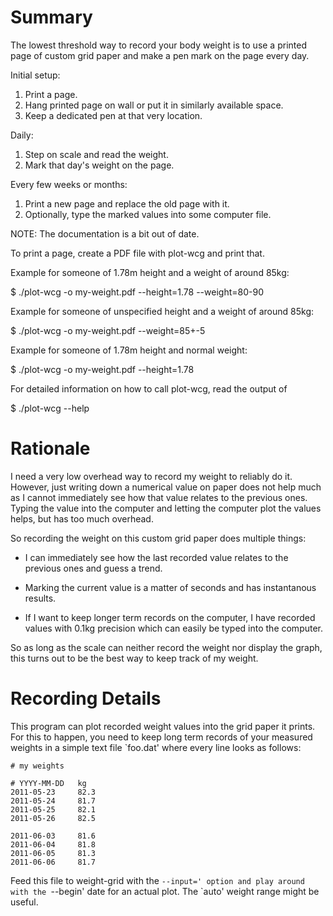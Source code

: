 Summary
=======

The lowest threshold way to record your body weight is to use a
printed page of custom grid paper and make a pen mark on the page
every day.

Initial setup:

   1. Print a page.
   2. Hang printed page on wall or put it in similarly available space.
   3. Keep a dedicated pen at that very location.

Daily:

   1. Step on scale and read the weight.
   2. Mark that day's weight on the page.

Every few weeks or months:

   1. Print a new page and replace the old page with it.
   2. Optionally, type the marked values into some computer file.

NOTE: The documentation is a bit out of date.

To print a page, create a PDF file with plot-wcg and print that.

Example for someone of 1.78m height and a weight of around 85kg:

   $ ./plot-wcg -o my-weight.pdf --height=1.78 --weight=80-90

Example for someone of  unspecified height and a weight of around 85kg:

   $ ./plot-wcg -o my-weight.pdf --weight=85+-5

Example for someone of 1.78m height and normal weight:

   $ ./plot-wcg -o my-weight.pdf --height=1.78

For detailed information on how to call plot-wcg, read the output of

   $ ./plot-wcg --help



Rationale
=========

I need a very low overhead way to record my weight to reliably do it.
However, just writing down a numerical value on paper does not help
much as I cannot immediately see how that value relates to the
previous ones.  Typing the value into the computer and letting the
computer plot the values helps, but has too much overhead.

So recording the weight on this custom grid paper does multiple
things:

  * I can immediately see how the last recorded value relates to the
    previous ones and guess a trend.

  * Marking the current value is a matter of seconds and has
    instantanous results.

  * If I want to keep longer term records on the computer, I have
    recorded values with 0.1kg precision which can easily be typed
    into the computer.

So as long as the scale can neither record the weight nor display the
graph, this turns out to be the best way to keep track of my weight.


Recording Details
=================

This program can plot recorded weight values into the grid paper it
prints.  For this to happen, you need to keep long term records of
your measured weights in a simple text file `foo.dat' where every line
looks as follows:

    # my weights

    # YYYY-MM-DD   kg
    2011-05-23     82.3
    2011-05-24     81.7
    2011-05-25     82.1
    2011-05-26     82.5

    2011-06-03     81.6
    2011-06-04     81.8
    2011-06-05     81.3
    2011-06-06     81.7

Feed this file to weight-grid with the `--input=' option and play
around with the `--begin' date for an actual plot.  The `auto' weight
range might be useful.
